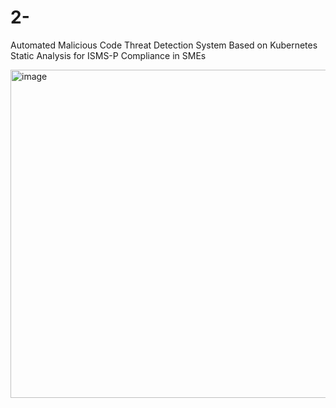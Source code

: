 # 2-
Automated Malicious Code Threat Detection System Based on Kubernetes Static Analysis for ISMS-P Compliance in SMEs

<img width="525" alt="image" src="https://github.com/user-attachments/assets/4247193b-0a5d-4395-8505-0f8f6d3034ff" />
